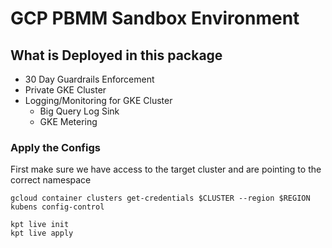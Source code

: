 # GCP PBMM Sandbox Environment

## What is Deployed in this package
- 30 Day Guardrails Enforcement
- Private GKE Cluster
- Logging/Monitoring for GKE Cluster
    - Big Query Log Sink
    - GKE Metering



### Apply the Configs

First make sure we have access to the target cluster and are pointing to the correct namespace
```
gcloud container clusters get-credentials $CLUSTER --region $REGION
kubens config-control
```

```
kpt live init
kpt live apply
```